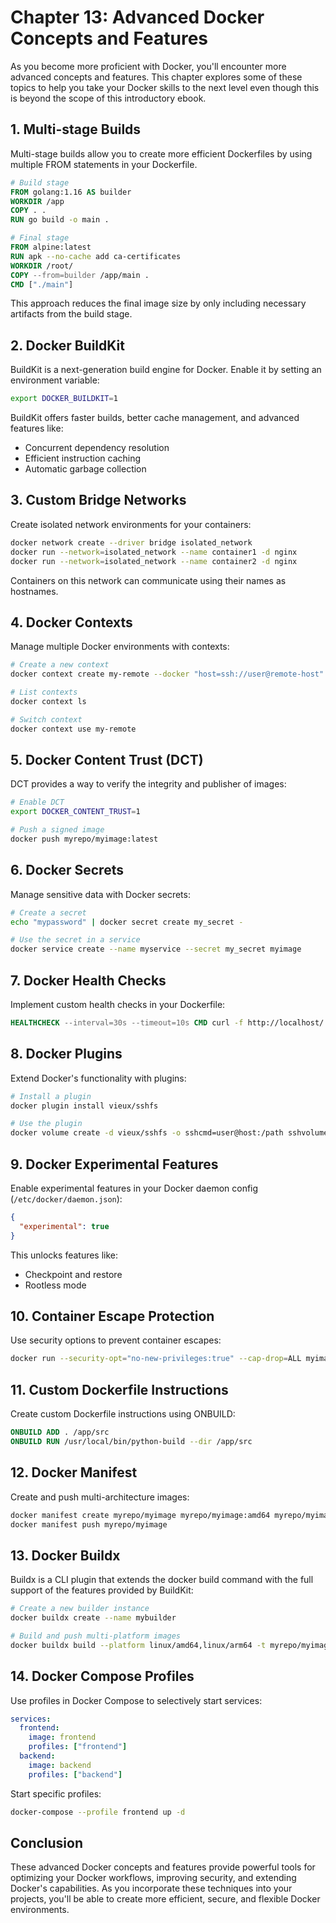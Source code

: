 # Chapter 13: Advanced Docker Concepts and Features

As you become more proficient with Docker, you'll encounter more advanced concepts and features. This chapter explores some of these topics to help you take your Docker skills to the next level even though this is beyond the scope of this introductory ebook.

## 1. Multi-stage Builds

Multi-stage builds allow you to create more efficient Dockerfiles by using multiple FROM statements in your Dockerfile.

```dockerfile
# Build stage
FROM golang:1.16 AS builder
WORKDIR /app
COPY . .
RUN go build -o main .

# Final stage
FROM alpine:latest
RUN apk --no-cache add ca-certificates
WORKDIR /root/
COPY --from=builder /app/main .
CMD ["./main"]
```

This approach reduces the final image size by only including necessary artifacts from the build stage.

## 2. Docker BuildKit

BuildKit is a next-generation build engine for Docker. Enable it by setting an environment variable:

```bash
export DOCKER_BUILDKIT=1
```

BuildKit offers faster builds, better cache management, and advanced features like:

- Concurrent dependency resolution
- Efficient instruction caching
- Automatic garbage collection

## 3. Custom Bridge Networks

Create isolated network environments for your containers:

```bash
docker network create --driver bridge isolated_network
docker run --network=isolated_network --name container1 -d nginx
docker run --network=isolated_network --name container2 -d nginx
```

Containers on this network can communicate using their names as hostnames.

## 4. Docker Contexts

Manage multiple Docker environments with contexts:

```bash
# Create a new context
docker context create my-remote --docker "host=ssh://user@remote-host"

# List contexts
docker context ls

# Switch context
docker context use my-remote
```

## 5. Docker Content Trust (DCT)

DCT provides a way to verify the integrity and publisher of images:

```bash
# Enable DCT
export DOCKER_CONTENT_TRUST=1

# Push a signed image
docker push myrepo/myimage:latest
```

## 6. Docker Secrets

Manage sensitive data with Docker secrets:

```bash
# Create a secret
echo "mypassword" | docker secret create my_secret -

# Use the secret in a service
docker service create --name myservice --secret my_secret myimage
```

## 7. Docker Health Checks

Implement custom health checks in your Dockerfile:

```dockerfile
HEALTHCHECK --interval=30s --timeout=10s CMD curl -f http://localhost/ || exit 1
```

## 8. Docker Plugins

Extend Docker's functionality with plugins:

```bash
# Install a plugin
docker plugin install vieux/sshfs

# Use the plugin
docker volume create -d vieux/sshfs -o sshcmd=user@host:/path sshvolume
```

## 9. Docker Experimental Features

Enable experimental features in your Docker daemon config (`/etc/docker/daemon.json`):

```json
{
  "experimental": true
}
```

This unlocks features like:
- Checkpoint and restore
- Rootless mode

## 10. Container Escape Protection

Use security options to prevent container escapes:

```bash
docker run --security-opt="no-new-privileges:true" --cap-drop=ALL myimage
```

## 11. Custom Dockerfile Instructions

Create custom Dockerfile instructions using ONBUILD:

```dockerfile
ONBUILD ADD . /app/src
ONBUILD RUN /usr/local/bin/python-build --dir /app/src
```

## 12. Docker Manifest

Create and push multi-architecture images:

```bash
docker manifest create myrepo/myimage myrepo/myimage:amd64 myrepo/myimage:arm64
docker manifest push myrepo/myimage
```

## 13. Docker Buildx

Buildx is a CLI plugin that extends the docker build command with the full support of the features provided by BuildKit:

```bash
# Create a new builder instance
docker buildx create --name mybuilder

# Build and push multi-platform images
docker buildx build --platform linux/amd64,linux/arm64 -t myrepo/myimage:latest --push .
```

## 14. Docker Compose Profiles

Use profiles in Docker Compose to selectively start services:

```yaml
services:
  frontend:
    image: frontend
    profiles: ["frontend"]
  backend:
    image: backend
    profiles: ["backend"]
```

Start specific profiles:

```bash
docker-compose --profile frontend up -d
```

## Conclusion

These advanced Docker concepts and features provide powerful tools for optimizing your Docker workflows, improving security, and extending Docker's capabilities. As you incorporate these techniques into your projects, you'll be able to create more efficient, secure, and flexible Docker environments.

